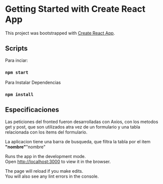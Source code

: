 # Getting Started with Create React App

This project was bootstrapped with [Create React App](https://github.com/facebook/create-react-app).

##  Scripts

Para inciar:

### `npm start`

Para Instalar Dependencias

### `npm install`


## Especificaciones

Las peticiones del fronted fueron desarrolladas con Axios, con los metodos get y post, 
que son utilizados atra vez de un formulario y una tabla relacionada con los items del formulario.

La aplicacion tiene una barra de busqueda, que filtra la tabla por el item <b>"nombre"</b>"nombre"

Runs the app in the development mode.\
Open [http://localhost:3000](http://localhost:3000) to view it in the browser.

The page will reload if you make edits.\
You will also see any lint errors in the console.


